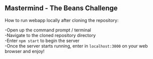 ## Mastermind - The Beans Challenge

How to run webapp locally after cloning the repository:

-Open up the command prompt / terminal <br>
-Navigate to the cloned repository directory <br>
-Enter `npm start` to begin the server <br>
-Once the server starts running, enter in `localhost:3000` on your web browser and enjoy!
